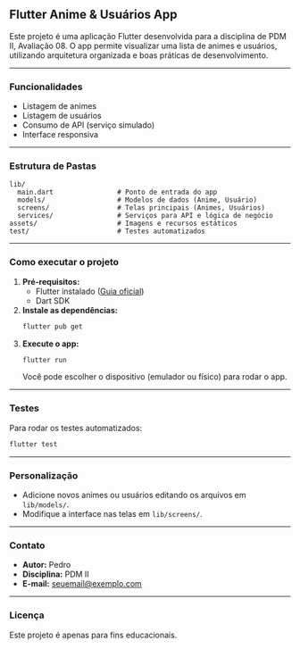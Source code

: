 ## Flutter Anime & Usuários App

Este projeto é uma aplicação Flutter desenvolvida para a disciplina de PDM II, Avaliação 08. O app permite visualizar uma lista de animes e usuários, utilizando arquitetura organizada e boas práticas de desenvolvimento.

---

### Funcionalidades

- Listagem de animes
- Listagem de usuários
- Consumo de API (serviço simulado)
- Interface responsiva

---

### Estrutura de Pastas

```
lib/
  main.dart                # Ponto de entrada do app
  models/                  # Modelos de dados (Anime, Usuário)
  screens/                 # Telas principais (Animes, Usuários)
  services/                # Serviços para API e lógica de negócio
assets/                    # Imagens e recursos estáticos
test/                      # Testes automatizados
```

---

### Como executar o projeto

1. **Pré-requisitos:**
   - Flutter instalado ([Guia oficial](https://docs.flutter.dev/get-started/install))
   - Dart SDK
2. **Instale as dependências:**
   ```sh
   flutter pub get
   ```
3. **Execute o app:**
   ```sh
   flutter run
   ```
   Você pode escolher o dispositivo (emulador ou físico) para rodar o app.

---

### Testes

Para rodar os testes automatizados:

```sh
flutter test
```

---

### Personalização

- Adicione novos animes ou usuários editando os arquivos em `lib/models/`.
- Modifique a interface nas telas em `lib/screens/`.

---

### Contato

- **Autor:** Pedro
- **Disciplina:** PDM II
- **E-mail:** seuemail@exemplo.com

---

### Licença

Este projeto é apenas para fins educacionais.
